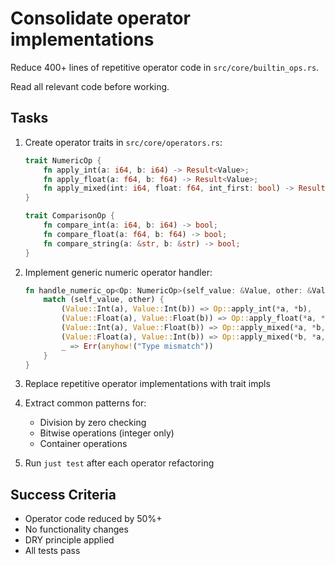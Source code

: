 # Consolidate operator implementations

Reduce 400+ lines of repetitive operator code in `src/core/builtin_ops.rs`.

Read all relevant code before working.

## Tasks

1. Create operator traits in `src/core/operators.rs`:
   ```rust
   trait NumericOp {
       fn apply_int(a: i64, b: i64) -> Result<Value>;
       fn apply_float(a: f64, b: f64) -> Result<Value>;
       fn apply_mixed(int: i64, float: f64, int_first: bool) -> Result<Value>;
   }

   trait ComparisonOp {
       fn compare_int(a: i64, b: i64) -> bool;
       fn compare_float(a: f64, b: f64) -> bool;
       fn compare_string(a: &str, b: &str) -> bool;
   }
   ```

2. Implement generic numeric operator handler:
   ```rust
   fn handle_numeric_op<Op: NumericOp>(self_value: &Value, other: &Value) -> Result<Value> {
       match (self_value, other) {
           (Value::Int(a), Value::Int(b)) => Op::apply_int(*a, *b),
           (Value::Float(a), Value::Float(b)) => Op::apply_float(*a, *b),
           (Value::Int(a), Value::Float(b)) => Op::apply_mixed(*a, *b, true),
           (Value::Float(a), Value::Int(b)) => Op::apply_mixed(*b, *a, false),
           _ => Err(anyhow!("Type mismatch"))
       }
   }
   ```

3. Replace repetitive operator implementations with trait impls

4. Extract common patterns for:
   - Division by zero checking
   - Bitwise operations (integer only)
   - Container operations

5. Run `just test` after each operator refactoring

## Success Criteria
- Operator code reduced by 50%+
- No functionality changes
- DRY principle applied
- All tests pass